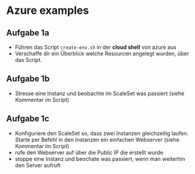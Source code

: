 # Azure examples

## Aufgabe 1a

- Führen das Script `create-env.sh` in der **cloud shell** von azure aus
- Verschaffe dir ein Überblick welche Resourcen angelegt wurden, über das Script.

## Aufgabe 1b

- Stresse eine Instanz und beobachte im ScaleSet was passiert (siehe Kommentar im Script)

## Aufgabe 1c

- Konfiguriere den ScaleSet so, dass zwei Instanzen gleichzeitig laufen. Starte per Befehl in den Instanzen ein einfachen Webserver (siehe Kommentar im Script)
- rufe den Webserver auf über die Public IP die erstellt wurde
- stoppe eine Instanz und beochate was passiert, wenn man weiterhin den Server aufruft
